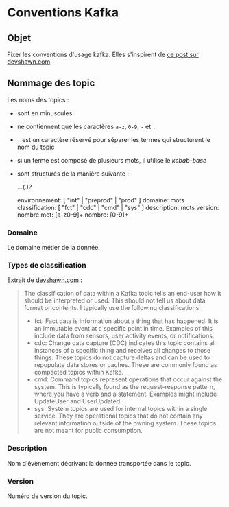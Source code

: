 # Conventions Kafka

## Objet

Fixer les conventions d'usage kafka. Elles s'inspirent de [ce post sur devshawn.com](https://devshawn.com/blog/apache-kafka-topic-naming-conventions/).

## Nommage des topic

Les noms des topics :

- sont en minuscules
- ne contiennent que les caractères `a-z`, `0-9`, `-` et `.`
- `.` est un caractère réservé pour séparer les termes qui structurent le nom du topic
- si un terme est composé de plusieurs mots, il utilise le _kebab-base_
- sont structurés de la manière suivante :

    <environnement>.<domaine>.<classification>.<description>(.<version>)?

    environnement:  [ "int" | "preprod" | "prod" ]
    domaine:        mots
    classification: [ "fct" | "cdc" | "cmd" | "sys" ]
    description:    mots
    version:        nombre
    mot:            [a-z0-9]+
    nombre:         [0-9]+

### Domaine

Le domaine métier de la donnée.

### Types de classification

Extrait de [devshawn.com](https://devshawn.com/blog/apache-kafka-topic-naming-conventions/) :

> The classification of data within a Kafka topic tells an end-user how it should be interpreted or used. This should not tell us about data format or contents. I typically use the following classifications:
> - fct: Fact data is information about a thing that has happened. It is an immutable event at a specific point in time. Examples of this include data from sensors, user activity events, or notifications.
> - cdc: Change data capture (CDC) indicates this topic contains all instances of a specific thing and receives all changes to those things. These topics do not capture deltas and can be used to repopulate data stores or caches. These are commonly found as compacted topics within Kafka.
> - cmd: Command topics represent operations that occur against the system. This is typically found as the request-response pattern, where you have a verb and a statement. Examples might include UpdateUser and UserUpdated.
> - sys: System topics are used for internal topics within a single service. They are operational topics that do not contain any relevant information outside of the owning system. These topics are not meant for public consumption.

### Description

Nom d'évènement décrivant la donnée transportée dans le topic.

### Version

Numéro de version du topic.

